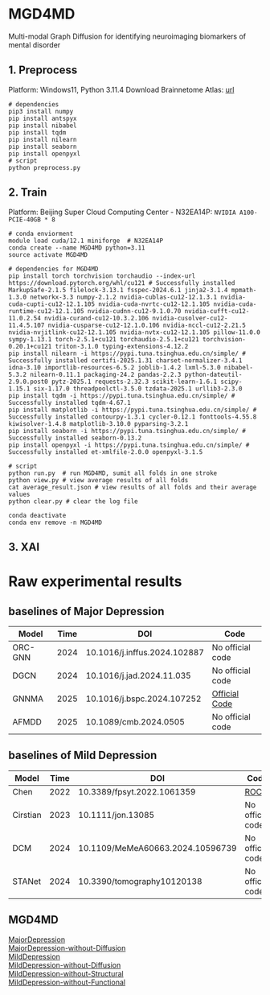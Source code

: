 # MGD4MD
Multi-modal Graph Diffusion for identifying neuroimaging biomarkers of mental disorder

## 1. Preprocess
Platform: Windows11, Python 3.11.4
Download Brainnetome Atlas: [url](https://atlas.brainnetome.org/download.html)

``` shell
# dependencies
pip3 install numpy
pip install antspyx
pip install nibabel
pip install tqdm
pip install nilearn
pip install seaborn
pip install openpyxl
# script
python preprocess.py
```


## 2. Train
Platform: Beijing Super Cloud Computing Center - N32EA14P: `NVIDIA A100-PCIE-40GB * 8`

``` shell
# conda enviorment
module load cuda/12.1 miniforge  # N32EA14P
conda create --name MGD4MD python=3.11
source activate MGD4MD

# dependencies for MGD4MD
pip install torch torchvision torchaudio --index-url https://download.pytorch.org/whl/cu121 # Successfully installed MarkupSafe-2.1.5 filelock-3.13.1 fsspec-2024.6.1 jinja2-3.1.4 mpmath-1.3.0 networkx-3.3 numpy-2.1.2 nvidia-cublas-cu12-12.1.3.1 nvidia-cuda-cupti-cu12-12.1.105 nvidia-cuda-nvrtc-cu12-12.1.105 nvidia-cuda-runtime-cu12-12.1.105 nvidia-cudnn-cu12-9.1.0.70 nvidia-cufft-cu12-11.0.2.54 nvidia-curand-cu12-10.3.2.106 nvidia-cusolver-cu12-11.4.5.107 nvidia-cusparse-cu12-12.1.0.106 nvidia-nccl-cu12-2.21.5 nvidia-nvjitlink-cu12-12.1.105 nvidia-nvtx-cu12-12.1.105 pillow-11.0.0 sympy-1.13.1 torch-2.5.1+cu121 torchaudio-2.5.1+cu121 torchvision-0.20.1+cu121 triton-3.1.0 typing-extensions-4.12.2
pip install nilearn -i https://pypi.tuna.tsinghua.edu.cn/simple/ # Successfully installed certifi-2025.1.31 charset-normalizer-3.4.1 idna-3.10 importlib-resources-6.5.2 joblib-1.4.2 lxml-5.3.0 nibabel-5.3.2 nilearn-0.11.1 packaging-24.2 pandas-2.2.3 python-dateutil-2.9.0.post0 pytz-2025.1 requests-2.32.3 scikit-learn-1.6.1 scipy-1.15.1 six-1.17.0 threadpoolctl-3.5.0 tzdata-2025.1 urllib3-2.3.0
pip install tqdm -i https://pypi.tuna.tsinghua.edu.cn/simple/ # Successfully installed tqdm-4.67.1
pip install matplotlib -i https://pypi.tuna.tsinghua.edu.cn/simple/ # Successfully installed contourpy-1.3.1 cycler-0.12.1 fonttools-4.55.8 kiwisolver-1.4.8 matplotlib-3.10.0 pyparsing-3.2.1
pip install seaborn -i https://pypi.tuna.tsinghua.edu.cn/simple/ # Successfully installed seaborn-0.13.2
pip install openpyxl -i https://pypi.tuna.tsinghua.edu.cn/simple/ # Successfully installed et-xmlfile-2.0.0 openpyxl-3.1.5

# script
python run.py  # run MGD4MD, sumit all folds in one stroke
python view.py # view average results of all folds
cat average_result.json # view results of all folds and their average values
python clear.py # clear the log file

conda deactivate
conda env remove -n MGD4MD
```


## 3. XAI



# Raw experimental results
## baselines of Major Depression
| Model | Time | DOI | Code | 
| --- | --- | --- | --- |  
|ORC-GNN|2024|10.1016/j.inffus.2024.102887|No official code|
|DGCN|2024|10.1016/j.jad.2024.11.035|No official code|
|GNNMA|2025|10.1016/j.bspc.2024.107252|[Official Code](https://github.com/siwei9898/GNNMA)|
|AFMDD|2025|10.1089/cmb.2024.0505|No official code|

## baselines of Mild Depression
| Model | Time | DOI | Code | 
| --- | --- | --- | --- |  
|Chen|2022|10.3389/fpsyt.2022.1061359|[ROCA](https://github.com/Luoyu-Wang/ROCA)|
|Cirstian|2023|10.1111/jon.13085|No official code|
|DCM|2024|10.1109/MeMeA60663.2024.10596739|No official code|
|STANet|2024|10.3390/tomography10120138|No official code|

## MGD4MD
[MajorDepression](./OriginalExperimentalData/MajorDepression/MGD4MD.json)<br>
[MajorDepression-without-Diffusion](./OriginalExperimentalData/MajorDepression/MGD4MD-D.json)<br>
[MildDepression](./OriginalExperimentalData/MildDepression/MGD4MD.json)<br>
[MildDepression-without-Diffusion](./OriginalExperimentalData/MildDepression/MGD4MD-D.json)<br>
[MildDepression-without-Structural](./OriginalExperimentalData/MildDepression/MGD4MD-S.json)<br>
[MildDepression-without-Functional](./OriginalExperimentalData/MildDepression/MGD4MD-F.json)